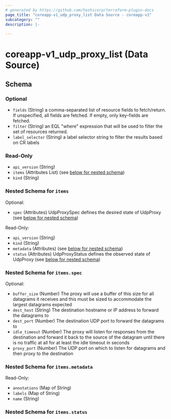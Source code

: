 ```yaml
---
# generated by https://github.com/hashicorp/terraform-plugin-docs
page_title: "coreapp-v1_udp_proxy_list Data Source - coreapp-v1"
subcategory: ""
description: |-
  
---
```


# coreapp-v1_udp_proxy_list (Data Source)





<!-- schema generated by tfplugindocs -->
## Schema

### Optional

- `fields` (String) a comma-separated list of resource fields to fetch/return.  If unspecified, all fields are fetched.  If empty, only key-fields are fetched.
- `filter` (String) an EQL "where" expression that will be used to filter the set of resources returned.
- `label_selector` (String) a label selector string to filter the results based on CR labels

### Read-Only

- `api_version` (String)
- `items` (Attributes List) (see [below for nested schema](#nestedatt--items))
- `kind` (String)

<a id="nestedatt--items"></a>
### Nested Schema for `items`

Optional:

- `spec` (Attributes) UdpProxySpec defines the desired state of UdpProxy (see [below for nested schema](#nestedatt--items--spec))

Read-Only:

- `api_version` (String)
- `kind` (String)
- `metadata` (Attributes) (see [below for nested schema](#nestedatt--items--metadata))
- `status` (Attributes) UdpProxyStatus defines the observed state of UdpProxy (see [below for nested schema](#nestedatt--items--status))

<a id="nestedatt--items--spec"></a>
### Nested Schema for `items.spec`

Optional:

- `buffer_size` (Number) The proxy will use a buffer of this size for all datagrams it receives and this must be sized
to accommodate the largest datagrams expected
- `dest_host` (String) The destination hostname or IP address to forward the datagrams to
- `dest_port` (Number) The destination UDP port to forward the datagrams to
- `idle_timeout` (Number) The proxy will listen for responses from the destination and forward it back to the source
of the datagram until there is no traffic at all for at least the idle timeout in seconds
- `proxy_port` (Number) The UDP port on which to listen for datagrams and then proxy to the destination


<a id="nestedatt--items--metadata"></a>
### Nested Schema for `items.metadata`

Read-Only:

- `annotations` (Map of String)
- `labels` (Map of String)
- `name` (String)


<a id="nestedatt--items--status"></a>
### Nested Schema for `items.status`
